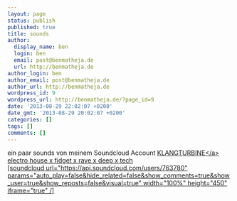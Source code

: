 ```yaml
---
layout: page
status: publish
published: true
title: sounds
author:
  display_name: ben
  login: ben
  email: post@benmatheja.de
  url: http://benmatheja.de
author_login: ben
author_email: post@benmatheja.de
author_url: http://benmatheja.de
wordpress_id: 9
wordpress_url: http://benmatheja.de/?page_id=9
date: '2013-08-29 22:02:07 +0200'
date_gmt: '2013-08-29 20:02:07 +0200'
categories: []
tags: []
comments: []
---
```

<p>ein paar sounds von meinem Soundcloud Account <a href="http:&#47;&#47;soundcloud.com&#47;klangturbine">KLANGTURBINE<&#47;a><br />
electro house x fidget x rave x deep x tech<br />
[soundcloud url="https:&#47;&#47;api.soundcloud.com&#47;users&#47;763780" params="auto_play=false&amp;hide_related=false&amp;show_comments=true&amp;show_user=true&amp;show_reposts=false&amp;visual=true" width="100%" height="450" iframe="true" &#47;]</p>
